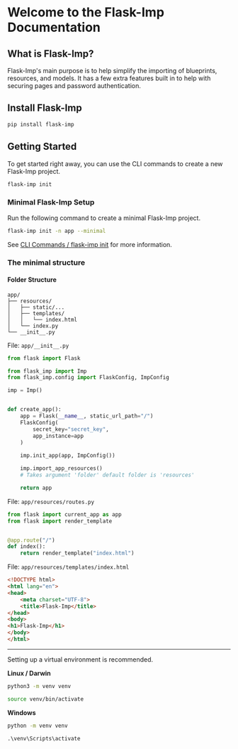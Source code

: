 # Welcome to the Flask-Imp Documentation

## What is Flask-Imp?

Flask-Imp's main purpose is to help simplify the importing of blueprints, resources, and models. It has a few extra
features built in to help with securing pages and password authentication.

## Install Flask-Imp

```bash
pip install flask-imp
```

## Getting Started

To get started right away, you can use the CLI commands to create a new Flask-Imp project.

```bash
flask-imp init
```

### Minimal Flask-Imp Setup

Run the following command to create a minimal Flask-Imp project.

```bash
flask-imp init -n app --minimal
```

See [CLI Commands / flask-imp init](cli_commands-flask-imp_init.html) for more information.

### The minimal structure

#### Folder Structure

```text
app/
├── resources/
│   ├── static/...
│   ├── templates/
│   │   └── index.html
│   └── index.py
└── __init__.py
```

File: `app/__init__.py`

```python
from flask import Flask

from flask_imp import Imp
from flask_imp.config import FlaskConfig, ImpConfig

imp = Imp()


def create_app():
    app = Flask(__name__, static_url_path="/")
    FlaskConfig(
        secret_key="secret_key",
        app_instance=app
    )
    
    imp.init_app(app, ImpConfig())

    imp.import_app_resources()
    # Takes argument 'folder' default folder is 'resources'

    return app
```

File: `app/resources/routes.py`

```python
from flask import current_app as app
from flask import render_template


@app.route("/")
def index():
    return render_template("index.html")
```

File: `app/resources/templates/index.html`

```html
<!DOCTYPE html>
<html lang="en">
<head>
    <meta charset="UTF-8">
    <title>Flask-Imp</title>
</head>
<body>
<h1>Flask-Imp</h1>
</body>
</html>
```

---

Setting up a virtual environment is recommended.

**Linux / Darwin**

```bash
python3 -m venv venv
```

```bash
source venv/bin/activate
```

**Windows**

```bash
python -m venv venv
```

```text
.\venv\Scripts\activate
```